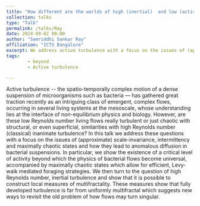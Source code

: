 ```yaml
---
title: "How different are the worlds of high (inertial)  and low (active) Reynolds number turbulence? Scaling, Universality, and Spottiness."
collection: talks
type: "Talk"
permalink: /talks/Ray
date: 2024-09-02 00:00
author: "Samriddhi Sankar Ray" 
affiliation: "ICTS Bangalore"
excerpt: We address active turbulence with a focus on the issues of (approximate) scale-invariance, intermittency and maximally chaotic states and how they lead to anomalous diffusion in bacterial suspensions.
tags: 
        - beyond
        - Active turbulence

---
```


Active turbulence -- the spatio-temporally complex motion of a dense suspension of microorganisms such as bacteria — has gathered great traction recently as an intriguing class of emergent, complex flows, occurring in several living systems at the mesoscale, whose understanding lies at the interface of non-equilibrium physics and biology. However, are these low Reynolds number living flows really turbulent or just chaotic with structural, or even superficial, similarities with high Reynolds number (classical) inanimate turbulence? In this talk we address these questions with a focus on the issues of (approximate) scale-invariance, intermittency and maximally chaotic states and how they lead to anomalous diffusion in bacterial suspensions. In particular, we show the existence of a critical level of activity beyond which the physics of bacterial flows become universal, accompanied by maximally chaotic states which allow for efficient, Levy-walk mediated foraging strategies. We then turn to the question of high Reynolds number, inertial turbulence and show that it is possible to construct local measures of multifractality. These measures show that fully developed turbulence is far from uniformly multifractal which suggests new ways to revisit the old problem of how flows may turn singular.
